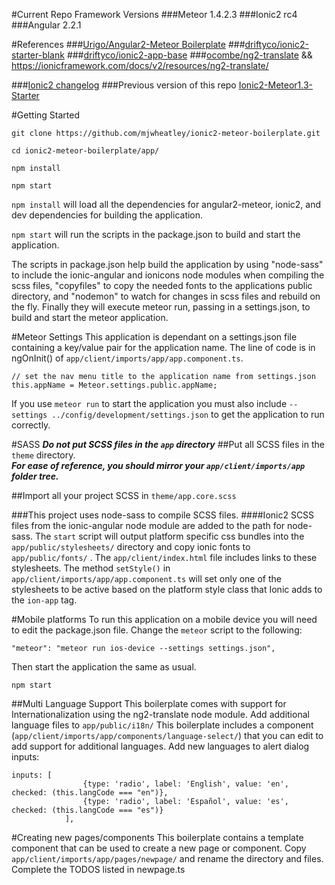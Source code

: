 
#Current Repo Framework Versions
###Meteor 1.4.2.3
###Ionic2 rc4
###Angular 2.2.1

#References
###[Urigo/Angular2-Meteor Boilerplate](https://github.com/Urigo/angular2-meteor-base)
###[driftyco/ionic2-starter-blank](https://github.com/driftyco/ionic2-starter-blank/tree/master/src/app)
###[driftyco/ionic2-app-base](https://github.com/driftyco/ionic2-app-base) 
###[ocombe/ng2-translate](https://github.com/ocombe/ng2-translate) && https://ionicframework.com/docs/v2/resources/ng2-translate/

###[Ionic2 changelog](https://github.com/driftyco/ionic/blob/master/CHANGELOG.md)
###Previous version of this repo [Ionic2-Meteor1.3-Starter](https://github.com/mjwheatley/Ionic2-Meteor1.3-Starter)

#Getting Started
```
git clone https://github.com/mjwheatley/ionic2-meteor-boilerplate.git

cd ionic2-meteor-boilerplate/app/

npm install

npm start
```

`npm install` will load all the dependencies for angular2-meteor, ionic2, and dev dependencies for building the application.


`npm start` will run the scripts in the package.json to build and start the application.

The scripts in package.json help build the application by using "node-sass" to include the ionic-angular and ionicons node modules when compiling the scss files, "copyfiles" to copy the needed fonts to the applications public directory, and "nodemon" to watch for changes in scss files and rebuild on the fly.  Finally they will execute meteor run, passing in a settings.json, to build and start the meteor application.

#Meteor Settings
This application is dependant on a settings.json file containing a key/value pair for the application name.
The line of code is in ngOnInit() of `app/client/imports/app/app.component.ts`.

```
// set the nav menu title to the application name from settings.json
this.appName = Meteor.settings.public.appName;
```

If you use `meteor run` to start the application you must also include `--settings ../config/development/settings.json` to get the application to run correctly.

#SASS
***Do not put SCSS files in the `app` directory***
##Put all SCSS files in the `theme` directory.  
***For ease of reference, you should mirror your `app/client/imports/app` folder tree.***

##Import all your project SCSS in `theme/app.core.scss`

###This project uses node-sass to compile SCSS files.
####Ionic2 SCSS files from the ionic-angular node module are added to the path for node-sass.
The `start` script will output platform specific css bundles into the `app/public/stylesheets/` directory and copy ionic fonts to `app/public/fonts/` .
The `app/client/index.html` file includes links to these stylesheets.
The method `setStyle()` in `app/client/imports/app/app.component.ts` will set only one of the stylesheets to be active based on the platform style class that Ionic adds to the `ion-app` tag.

#Mobile platforms
To run this application on a mobile device you will need to edit the package.json file.
Change the `meteor` script to the following:

```
"meteor": "meteor run ios-device --settings settings.json",
```

Then start the application the same as usual.

```
npm start
```

##Multi Language Support
This boilerplate comes with support for Internationalization using the ng2-translate node module.
Add additional language files to `app/public/i18n/`
This boilerplate includes a component (`app/client/imports/app/components/language-select/`) that you can edit to add support for additional languages.
Add new languages to alert dialog inputs:

```
inputs: [
                {type: 'radio', label: 'English', value: 'en', checked: (this.langCode === "en")},
                {type: 'radio', label: 'Español', value: 'es', checked: (this.langCode === "es")}
            ],
```

#Creating new pages/components
This boilerplate contains a template component that can be used to create a new page or component.
Copy `app/client/imports/app/pages/newpage/` and rename the directory and files.
Complete the TODOS listed in newpage.ts